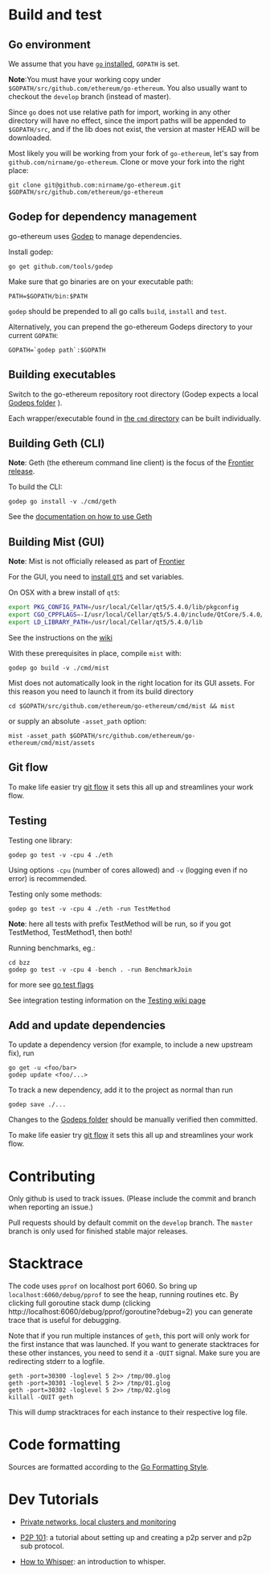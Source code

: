 # Build and test

## Go environment  

We assume that you have [`go` installed](https://github.com/ethereum/go-ethereum/wiki/Installing-Go), `GOPATH` is set.

**Note**:You must have your working copy under `$GOPATH/src/github.com/ethereum/go-ethereum`. You also usually want to checkout the `develop` branch (instead of master).

Since `go` does not use relative path for import, working in any other directory will have no effect, since the import paths will be appended to `$GOPATH/src`, and if the lib does not exist, the version at master HEAD will be downloaded.

Most likely you will be working from your fork of `go-ethereum`, let's say from `github.com/nirname/go-ethereum`. Clone or move your fork into the right place:

```
git clone git@github.com:nirname/go-ethereum.git $GOPATH/src/github.com/ethereum/go-ethereum
```

## Godep for dependency management
go-ethereum uses [Godep](https://github.com/tools/godep) to manage dependencies.

Install godep: 

```
go get github.com/tools/godep
```

Make sure that go binaries are on your executable path:

```
PATH=$GOPATH/bin:$PATH
```

`godep` should be prepended to all go calls `build`, `install` and `test`. 

Alternatively, you can prepend the go-ethereum Godeps directory to your current `GOPATH`:

```
GOPATH=`godep path`:$GOPATH
```

## Building executables

Switch to the go-ethereum repository root directory (Godep expects a local [Godeps folder](https://github.com/ethereum/go-ethereum/tree/develop/Godeps) ).

Each wrapper/executable found in 
[the `cmd` directory](https://github.com/ethereum/go-ethereum/tree/develop/cmd) can be built individually.

## Building Geth (CLI)

**Note**: Geth (the ethereum command line client) is the focus of the [Frontier release](https://github.com/ethereum/go-ethereum/wiki/Frontier).

To build the CLI:

```
godep go install -v ./cmd/geth
```

See the [documentation on how to use Geth](https://github.com/ethereum/go-ethereum/wiki/Geth)

## Building Mist (GUI)

**Note**: Mist is not officially released as part of [Frontier](https://github.com/ethereum/go-ethereum/wiki/Frontier)

For the GUI, you need to [install `QT5`](https://github.com/ethereum/go-ethereum/wiki/Building-Qt) and set variables.

On OSX with a brew install of `qt5`:

``` bash
export PKG_CONFIG_PATH=/usr/local/Cellar/qt5/5.4.0/lib/pkgconfig
export CGO_CPPFLAGS=-I/usr/local/Cellar/qt5/5.4.0/include/QtCore/5.4.0/QtCore
export LD_LIBRARY_PATH=/usr/local/Cellar/qt5/5.4.0/lib
```

See the instructions on the [wiki](https://github.com/ethereum/go-ethereum/wiki/Building-Ethereum%28Go%29)

With these prerequisites in place, compile `mist` with:

```
godep go build -v ./cmd/mist
```

Mist does not automatically look in the right location for its GUI assets. For this reason you need to launch it from its build directory 

    cd $GOPATH/src/github.com/ethereum/go-ethereum/cmd/mist && mist

or supply an absolute `-asset_path` option:

    mist -asset_path $GOPATH/src/github.com/ethereum/go-ethereum/cmd/mist/assets

## Git flow

To make life easier try [git flow](http://nvie.com/posts/a-successful-git-branching-model/) it sets this all up and streamlines your work flow.

## Testing

Testing one library:

```
godep go test -v -cpu 4 ./eth  
```

Using options `-cpu` (number of cores allowed) and `-v` (logging even if no error) is recommended.

Testing only some methods:

```
godep go test -v -cpu 4 ./eth -run TestMethod
```

**Note**: here all tests with prefix TestMethod will be run, so if you got TestMethod, TestMethod1, then both!

Running benchmarks, eg.:

```
cd bzz
godep go test -v -cpu 4 -bench . -run BenchmarkJoin
```

for more see [go test flags](http://golang.org/cmd/go/#hdr-Description_of_testing_flags)

See integration testing information on the [Testing wiki page](https://github.com/ethereum/go-ethereum/wiki/Testing)

## Add and update dependencies 

To update a dependency version (for example, to include a new upstream fix), run 

```
go get -u <foo/bar>
godep update <foo/...>
```

To track a new dependency, add it to the project as normal than run 

```
godep save ./...
```

Changes to the [Godeps folder](https://github.com/ethereum/go-ethereum/tree/develop/Godeps) should be manually verified then committed.

To make life easier try [git flow](http://nvie.com/posts/a-successful-git-branching-model/) it sets this all up and streamlines your work flow.

# Contributing

Only github is used to track issues. (Please include the commit and branch when reporting an issue.)

Pull requests should by default commit on the `develop` branch.
The `master` branch is only used for finished stable major releases.

# Stacktrace

The code uses `pprof` on localhost port 6060. So bring up `localhost:6060/debug/pprof` to see the heap, running routines etc. By clicking full goroutine stack dump (clicking http://localhost:6060/debug/pprof/goroutine?debug=2) you can generate trace that is useful for debugging.

Note that if you run multiple instances of `geth`, this port will only work for the first instance that was launched. If you want to generate stacktraces for these other instances, you need to send it a `-QUIT` signal. Make sure you are redirecting stderr to a logfile. 

```
geth -port=30300 -loglevel 5 2>> /tmp/00.glog
geth -port=30301 -loglevel 5 2>> /tmp/01.glog
geth -port=30302 -loglevel 5 2>> /tmp/02.glog
killall -QUIT geth 
```

This will dump stracktraces for each instance to their respective log file.

# Code formatting 

Sources are formatted according to the [Go Formatting
Style](http://golang.org/doc/effective_go.html#formatting).

# Dev Tutorials 

* [Private networks, local clusters and monitoring](https://github.com/ethereum/go-ethereum/wiki/Setting-up-private-network-or-local-cluster)

* [P2P 101](https://github.com/ethereum/go-ethereum/wiki/Peer-to-Peer): a tutorial about setting up and creating a p2p server and p2p sub protocol.

* [How to Whisper](https://github.com/ethereum/go-ethereum/wiki/How-to-Whisper): an introduction to whisper.
